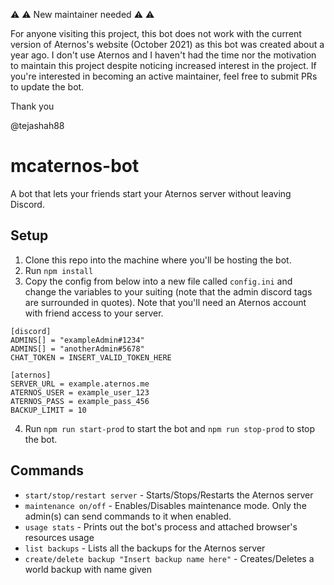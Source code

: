:warning: :warning: New maintainer needed :warning: :warning:

For anyone visiting this project, this bot does not work with the current version of Aternos's website (October 2021) as this bot was created about a year ago. I don't use Aternos and I haven't had the time nor the motivation to maintain this project despite noticing increased interest in the project. If you're interested in becoming an active maintainer, feel free to submit PRs to update the bot.

Thank you

@tejashah88

# mcaternos-bot
A bot that lets your friends start your Aternos server without leaving Discord.

## Setup
1. Clone this repo into the machine where you'll be hosting the bot.
2. Run `npm install`
3. Copy the config from below into a new file called `config.ini` and change the variables to your suiting (note that the admin discord tags are surrounded in quotes). Note that you'll need an Aternos account with friend access to your server.

```
[discord]
ADMINS[] = "exampleAdmin#1234"
ADMINS[] = "anotherAdmin#5678"
CHAT_TOKEN = INSERT_VALID_TOKEN_HERE

[aternos]
SERVER_URL = example.aternos.me
ATERNOS_USER = example_user_123
ATERNOS_PASS = example_pass_456
BACKUP_LIMIT = 10
```

4. Run `npm run start-prod` to start the bot and `npm run stop-prod` to stop the bot.

## Commands
* `start/stop/restart server` - Starts/Stops/Restarts the Aternos server
* `maintenance on/off` - Enables/Disables maintenance mode. Only the admin(s) can send commands to it when enabled.
* `usage stats` - Prints out the bot's process and attached browser's resources usage
* `list backups` - Lists all the backups for the Aternos server
* `create/delete backup "Insert backup name here"` - Creates/Deletes a world backup with name given
